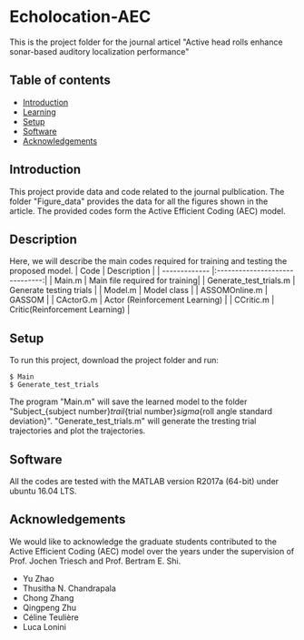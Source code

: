 # Echolocation-AEC
This is the project folder for the journal articel "Active head rolls enhance sonar-based auditory localization performance"
## Table of contents
* [Introduction](#introduction)
* [Learning](#description)
* [Setup](#setup)
* [Software](#software)
* [Acknowledgements](#acknowledgements)

## Introduction
This project provide data and code related to the journal pulblication. The folder "Figure_data" provides the data for all the figures shown in the article. The provided codes form the Active Efficient Coding (AEC) model.
	
## Description
Here, we will describe the main codes required for training and testing the proposed model.
| Code                        | Description                    |
| -------------               |:------------------------------:|
| Main.m                      | Main file required for training|
| Generate_test_trials.m      | Generate testing trials        |
| Model.m                     | Model class                    |
| ASSOMOnline.m               | GASSOM                         |
| CActorG.m                   | Actor (Reinforcement Learning) |
| CCritic.m                   | Critic(Reinforcement Learning) |
	
## Setup
To run this project, download the project folder and run:

```
$ Main
$ Generate_test_trials
```
The program "Main.m" will save the learned model to the folder "Subject_{subject number}_trail_{trial number}_sigma_{roll angle standard deviation}". "Generate_test_trials.m" will generate the tresting trial trajectories and plot the trajectories. 

## Software
All the codes are tested with the MATLAB version R2017a (64-bit) under ubuntu 16.04 LTS.

## Acknowledgements
We would like to acknowledge the graduate students contributed to the Active Efficient Coding (AEC) model over the years under the supervision of Prof. Jochen Triesch and Prof. Bertram E. Shi.

* Yu Zhao
* Thusitha N. Chandrapala
* Chong Zhang‬
* Qingpeng Zhu
* Céline Teulière
* Luca Lonini

